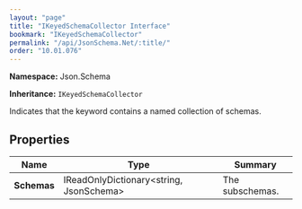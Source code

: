 ```yaml
---
layout: "page"
title: "IKeyedSchemaCollector Interface"
bookmark: "IKeyedSchemaCollector"
permalink: "/api/JsonSchema.Net/:title/"
order: "10.01.076"
---
```

**Namespace:** Json.Schema

**Inheritance:**
`IKeyedSchemaCollector`

Indicates that the keyword contains a named collection of schemas.

## Properties

| Name | Type | Summary |
|---|---|---|
| **Schemas** | IReadOnlyDictionary\<string, JsonSchema\> | The subschemas. |

